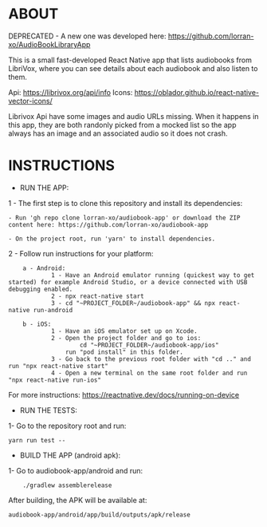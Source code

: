 # ABOUT

DEPRECATED - A new one was developed here: https://github.com/lorran-xo/AudioBookLibraryApp

This is a small fast-developed React Native app that lists audiobooks from LibriVox, where you can see details about each audiobook and also listen to them.

Api: https://librivox.org/api/info
Icons: https://oblador.github.io/react-native-vector-icons/

Librivox Api have some images and audio URLs missing. When it happens in this app, they are both randonly picked from a mocked list so the app always has an image and an associated audio so it does not crash.

# INSTRUCTIONS

- RUN THE APP:

1 - The first step is to clone this repository and install its dependencies:

    - Run 'gh repo clone lorran-xo/audiobook-app' or download the ZIP content here: https://github.com/lorran-xo/audiobook-app

    - On the project root, run 'yarn' to install dependencies.

2 - Follow run instructions for your platform:

        a - Android:
                1 - Have an Android emulator running (quickest way to get started) for example Android Studio, or a device connected with USB debugging enabled.
                2 - npx react-native start
                3 - cd "~PROJECT_FOLDER~/audiobook-app" && npx react-native run-android

        b - iOS:
                1 - Have an iOS emulator set up on Xcode.
                2 - Open the project folder and go to ios:
                        cd "~PROJECT_FOLDER~/audiobook-app/ios"
                    run "pod install" in this folder.
                3 - Go back to the previous root folder with "cd .." and run "npx react-native start"
                4 - Open a new terminal on the same root folder and run "npx react-native run-ios"

For more instructions: https://reactnative.dev/docs/running-on-device

- RUN THE TESTS:

1- Go to the repository root and run:

    yarn run test --

- BUILD THE APP (android apk):

1- Go to audiobook-app/android and run:

        ./gradlew assemblerelease

After building, the APK will be available at:

    audiobook-app/android/app/build/outputs/apk/release

